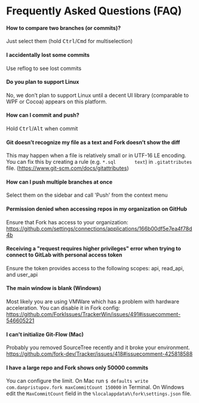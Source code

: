 # Frequently Asked Questions (FAQ)

#### How to compare two branches (or commits)?
Just select them (hold <kbd>Ctrl</kbd>/<kbd>Cmd</kbd> for multiselection)

#### I accidentally lost some commits
Use reflog to see lost commits

#### Do you plan to support Linux
No, we don’t plan to support Linux until a decent UI library (comparable to WPF or Cocoa) appears on this platform.

#### How can I commit and push?
Hold <kbd>Ctrl</kbd>/<kbd>Alt</kbd> when commit

#### Git doesn’t recognize my file as a text and Fork doesn’t show the diff
This may happen when a file is relatively small or in UTF-16 LE encoding. You can fix this by creating a rule (e.g. `*.sql       text`) in `.gitattributes` file. (https://www.git-scm.com/docs/gitattributes)

#### How can I push multiple branches at once
Select them on the sidebar and call 'Push' from the context menu

#### Permission denied when accessing repos in my organization on GitHub
Ensure that Fork has access to your organization: https://github.com/settings/connections/applications/166b00df5e7ea4f78d4b

#### Receiving a "request requires higher privileges" error when trying to connect to GitLab with personal access token
Ensure the token provides access to the following scopes: api, read_api, and user_api

#### The main window is blank (Windows)
Most likely you are using VMWare which has a problem with hardware acceleration. You can disable it in Fork config: https://github.com/ForkIssues/TrackerWin/issues/491#issuecomment-546605221

#### I can't initialize Git-Flow (Mac)
Probably you removed SourceTree recently and it broke your environment. https://github.com/fork-dev/Tracker/issues/418#issuecomment-425818588

#### I have a large repo and Fork shows only 50000 commits
You can configure the limit.
On Mac run `$ defaults write com.danpristupov.fork maxCommitCount 150000` in Terminal.
On Windows edit the `MaxCommitCount` field in the `%localappdata%\fork\settings.json` file.
